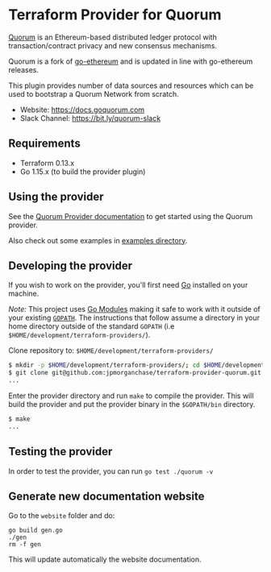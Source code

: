 # Terraform Provider for Quorum

[Quorum](https://goquorum.com) is an Ethereum-based distributed ledger protocol with transaction/contract privacy and new consensus mechanisms.

Quorum is a fork of [go-ethereum](https://github.com/ethereum/go-ethereum) and is updated in line with go-ethereum releases.

This plugin provides number of data sources and resources which can be used to bootstrap a Quorum Network from scratch.

* Website: https://docs.goquorum.com 
* Slack Channel: https://bit.ly/quorum-slack

## Requirements

* Terraform 0.13.x
* Go 1.15.x (to build the provider plugin)

## Using the provider

See the [Quorum Provider documentation](website/docs) to get started using the Quorum provider.

Also check out some examples in [examples directory](examples).

## Developing the provider

If you wish to work on the provider, you'll first need [Go](http://www.golang.org) installed on your machine.

*Note:* This project uses [Go Modules](https://blog.golang.org/using-go-modules) making it safe to work with it outside of your existing [`GOPATH`](http://golang.org/doc/code.html#GOPATH). The instructions that follow assume a directory in your home directory outside of the standard `GOPATH` (i.e `$HOME/development/terraform-providers/`).

Clone repository to: `$HOME/development/terraform-providers/`

```sh
$ mkdir -p $HOME/development/terraform-providers/; cd $HOME/development/terraform-providers/
$ git clone git@github.com:jpmorganchase/terraform-provider-quorum.git
...
```

Enter the provider directory and run `make` to compile the provider. This will build the provider and put the provider binary in the `$GOPATH/bin` directory.

```sh
$ make
...
```

## Testing the provider

In order to test the provider, you can run `go test ./quorum -v`

## Generate new documentation website

Go to the `website` folder and do:
```
go build gen.go
./gen
rm -f gen
```

This will update automatically the website documentation.

